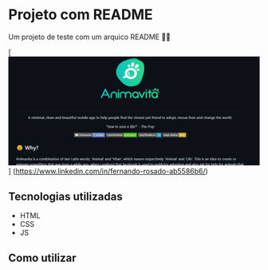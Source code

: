 # Projeto com README
Um projeto de teste com um arquico README 🚀🚁

[<img src="./GIF/Animação.gif">] (https://www.linkedin.com/in/fernando-rosado-ab5586b6/)

## Tecnologias utilizadas
- HTML
- CSS
- JS

## Como utilizar